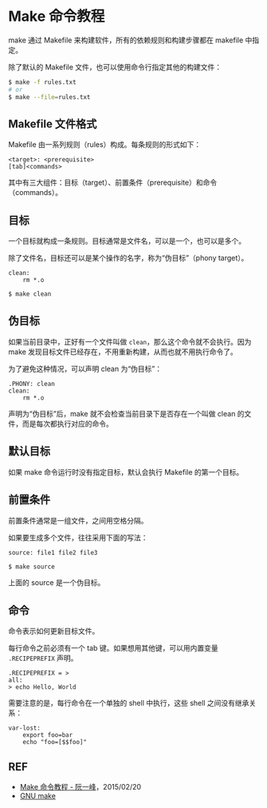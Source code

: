 # Make 命令教程

make 通过 Makefile 来构建软件，所有的依赖规则和构建步骤都在 makefile 中指定。

除了默认的 Makefile 文件，也可以使用命令行指定其他的构建文件：

```sh
$ make -f rules.txt
# or
$ make --file=rules.txt
```

## Makefile 文件格式

Makefile 由一系列规则（rules）构成。每条规则的形式如下：

```
<target>: <prerequisite>
[tab]<commands>
```

其中有三大组件：目标（target）、前置条件（prerequisite）和命令（commands）。

## 目标

一个目标就构成一条规则。目标通常是文件名，可以是一个，也可以是多个。

除了文件名，目标还可以是某个操作的名字，称为“伪目标”（phony target）。

```
clean:
    rm *.o
```

```sh
$ make clean
```

## 伪目标

如果当前目录中，正好有一个文件叫做 `clean`，那么这个命令就不会执行。因为 make 发现目标文件已经存在，不用重新构建，从而也就不用执行命令了。

为了避免这种情况，可以声明 clean 为“伪目标”：

```
.PHONY: clean
clean:
    rm *.o
```

声明为“伪目标”后，make 就不会检查当前目录下是否存在一个叫做 clean 的文件，而是每次都执行对应的命令。

## 默认目标

如果 make 命令运行时没有指定目标，默认会执行 Makefile 的第一个目标。

## 前置条件

前置条件通常是一组文件，之间用空格分隔。

如果要生成多个文件，往往采用下面的写法：

```
source: file1 file2 file3
```

```sh
$ make source
```

上面的 source 是一个伪目标。

## 命令

命令表示如何更新目标文件。

每行命令之前必须有一个 tab 键。如果想用其他键，可以用内置变量 `.RECIPEPREFIX` 声明。

```
.RECIPEPREFIX = >
all:
> echo Hello, World
```

需要注意的是，每行命令在一个单独的 shell 中执行，这些 shell 之间没有继承关系：

```
var-lost:
    export foo=bar
    echo "foo=[$$foo]"
```

## REF

- [Make 命令教程 - 阮一峰](http://www.ruanyifeng.com/blog/2015/02/make.html)，2015/02/20
- [GNU make](https://www.gnu.org/software/make/manual/make.html)